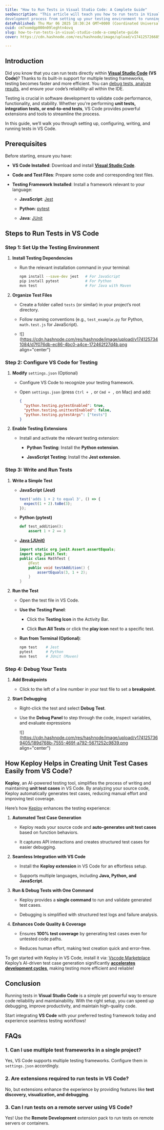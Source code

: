 ```yaml
---
title: "How to Run Tests in Visual Studio Code: A Complete Guide"
seoDescription: "This article will teach you how to run tests in Visual Studio Code. Simplify your
development process from setting up your testing environment to running an"
datePublished: Thu Mar 06 2025 18:30:24 GMT+0000 (Coordinated Universal Time)
cuid: cm7xomdgp000n09leghtn4ovq
slug: how-to-run-tests-in-visual-studio-code-a-complete-guide
cover: https://cdn.hashnode.com/res/hashnode/image/upload/v1741257266851/64d5add9-cd18-499e-ad2d-dc190541fd2f.png

---
```


## Introduction

Did you know that you can run tests directly within [**Visual Studio Code**](https://keploy.io/blog/community/best-ai-coding-tools-in-2025-for-developers) **(VS Code)**? Thanks to its built-in support for multiple testing frameworks, testing becomes faster and more efficient. You can [debug tests, analyze results](https://keploy.io/blog/community/good-vs-bad-unit-tests-tips-for-making-the-best-decision), and ensure your code’s reliability-all within the IDE.

Testing is crucial in software development to validate code performance, functionality, and stability. Whether you're performing **unit tests, integration tests, or end-to-end tests**, VS Code provides powerful extensions and tools to streamline the process.

In this guide, we’ll walk you through setting up, configuring, writing, and running tests in VS Code.

## **Prerequisites**

Before starting, ensure you have:

* **VS Code Installed**: Download and install [**Visual Studio Code**](https://code.visualstudio.com/Download).
    
* **Code and Test Files**: Prepare some code and corresponding test files.
    
* **Testing Framework Installed**: Install a framework relevant to your language:
    
    * **JavaScript**: [Jest](https://jestjs.io/)
        
    * **Python**: [pytest](https://pytest.org/)
        
    * **Java**: [JUnit](https://junit.org/)
        

## **Steps to Run Tests in VS Code**

### **Step 1: Set Up the Testing Environment**

1. **Install Testing Dependencies**
    
    * Run the relevant installation command in your terminal:
        
        ```sh
        npm install --save-dev jest   # For JavaScript
        pip install pytest            # For Python
        mvn test                      # For Java with Maven
        ```
        
2. **Organize Test Files**
    
    * Create a folder called `tests` (or similar) in your project’s root directory.
        
    * Follow naming conventions (e.g., `test_example.py` for Python, `math.test.js` for JavaScript).
        
    * ![](https://cdn.hashnode.com/res/hashnode/image/upload/v1741257341084/d7f076db-ec86-4bc0-a4ce-172462f27d4b.png align="center")
        

### **Step 2: Configure VS Code for Testing**

1. **Modify** `settings.json` (Optional)
    
    * Configure VS Code to recognize your testing framework.
        
    * Open `settings.json` (press `Ctrl + ,` or `Cmd + ,` on Mac) and add:
        
        ```json
        {
          "python.testing.pytestEnabled": true,
          "python.testing.unittestEnabled": false,
          "python.testing.pytestArgs": ["tests"]
        }
        ```
        
2. **Enable Testing Extensions**
    
    * Install and activate the relevant testing extension:
        
        * **Python Testing**: Install the **Python extension**.
            
        * **JavaScript Testing**: Install the **Jest extension**.
            

### **Step 3: Write and Run Tests**

1. **Write a Simple Test**
    
    * **JavaScript (Jest)**
        
        ```js
        test('adds 1 + 2 to equal 3', () => {
          expect(1 + 2).toBe(3);
        });
        ```
        
    * **Python (pytest)**
        
        ```python
        def test_addition():
            assert 1 + 2 == 3
        ```
        
    * [**Java (JUnit)**](https://keploy.io/blog/community/how-to-use-junit-on-vs-code-a-comprehensive-guide)
        
        ```java
        import static org.junit.Assert.assertEquals;
        import org.junit.Test;
        public class MathTest {
            @Test
            public void testAddition() {
                assertEquals(3, 1 + 2);
            }
        }
        ```
        
2. **Run the Test**
    
    * Open the test file in VS Code.
        
    * **Use the Testing Panel**:
        
        * Click the **Testing Icon** in the Activity Bar.
            
        * Click **Run All Tests** or click the **play icon** next to a specific test.
            
    * **Run from Terminal (Optional)**:
        
        ```sh
        npm test    # Jest
        pytest      # Python
        mvn test    # JUnit (Maven)
        ```
        

### **Step 4: Debug Your Tests**

1. **Add Breakpoints**
    
    * Click to the left of a line number in your test file to set a **breakpoint**.
        
2. **Start Debugging**
    
    * Right-click the test and select **Debug Test**.
        
    * Use the **Debug Panel** to step through the code, inspect variables, and evaluate expressions
        
        ![](https://cdn.hashnode.com/res/hashnode/image/upload/v1741257369405/189d768b-7555-469f-a792-5671252c9839.png align="center")
        

## **How Keploy Helps in Creating Unit Test Cases Easily from VS Code?**

**Keploy**, an AI-powered testing tool, simplifies the process of writing and maintaining **unit test cases** in VS Code. By analyzing your source code, Keploy automatically generates test cases, reducing manual effort and improving test coverage.

Here’s how [Keploy](https://keploy.io) enhances the testing experience:

1. **Automated Test Case Generation**
    
    * Keploy reads your source code and **auto-generates unit test cases** based on function behaviors.
        
    * It captures API interactions and creates structured test cases for easier debugging.
        
2. **Seamless Integration with VS Code**
    
    * Install the **Keploy extension** in VS Code for an effortless setup.
        
    * Supports multiple languages, including **Java, Python, and JavaScript**.
        
3. **Run & Debug Tests with One Command**
    
    * Keploy provides a **single command** to run and validate generated test cases.
        
    * Debugging is simplified with structured test logs and failure analysis.
        
4. **Enhances Code Quality & Coverage**
    
    * Ensures **100% test coverage** by generating test cases even for untested code paths.
        
    * Reduces human effort, making test creation quick and error-free.
        

To get started with Keploy in VS Code, install it via: [Vscode Marketplace](https://marketplace.visualstudio.com/items?itemName=Keploy.keployio) Keploy’s AI-driven test case generation significantly [**accelerates development cycles**,](https://keploy.io/blog/community/4-ways-to-accelerate-your-software-testing-life-cycle) making testing more efficient and reliable!

## **Conclusion**

Running tests in **Visual Studio Code** is a simple yet powerful way to ensure code reliability and maintainability. With the right setup, you can speed up debugging, improve productivity, and maintain high-quality code.

Start integrating **VS Code** with your preferred testing framework today and experience seamless testing workflows!

## **FAQs**

### 1\. Can I use multiple test frameworks in a single project?

Yes, VS Code supports multiple testing frameworks. Configure them in `settings.json` accordingly.

### 2\. Are extensions required to run tests in VS Code?

No, but extensions enhance the experience by providing features like **test discovery, visualization, and debugging**.

### 3\. Can I run tests on a remote server using VS Code?

Yes! Use the **Remote Development** extension pack to run tests on remote servers or containers.